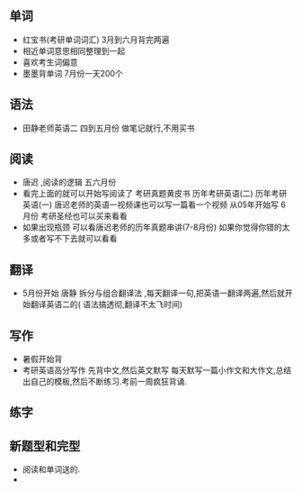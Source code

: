 ## 单词
+ 红宝书(考研单词词汇) 3月到六月背完两遍 
+ 相近单词意思相同整理到一起
+ 喜欢考生词偏意
+ 墨墨背单词           7月份一天200个

## 语法
+ 田静老师英语二    四到五月份     做笔记就行,不用买书
  
## 阅读
+ 唐迟 ,阅读的逻辑  五六月份
+ 看完上面的就可以开始写阅读了  考研真题黄皮书 历年考研英语(二)   历年考研英语(一) 唐迟老师的英语一视频课也可以写一篇看一个视频 从05年开始写 6月份 考研圣经也可以买来看看
+ 如果出现瓶颈 可以看唐迟老师的历年真题串讲(7-8月份) 如果你觉得你错的太多或者写不下去就可以看看
  
## 翻译
+ 5月份开始  唐静 拆分与组合翻译法 ,每天翻译一句,把英语一翻译两遍,然后就开始翻译英语二的( 语法搞透彻,翻译不太飞时间)

## 写作
+ 暑假开始背
+ 考研英语高分写作  先背中文,然后英文默写  每天默写一篇小作文和大作文,总结出自己的模板,然后不断练习.考前一周疯狂背诵.
  
## 练字
  
## 新题型和完型
+ 阅读和单词送的.
+ 